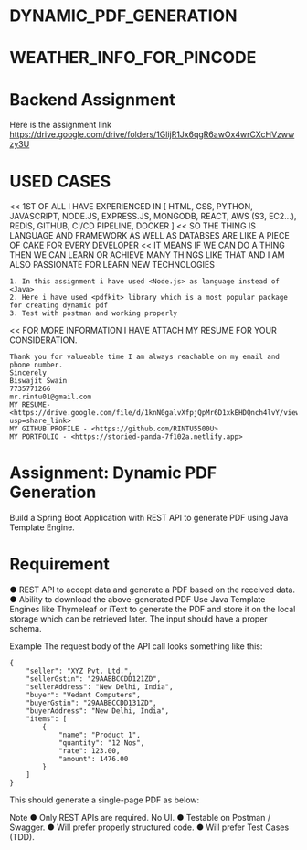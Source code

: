 # DYNAMIC_PDF_GENERATION

# WEATHER_INFO_FOR_PINCODE
# Backend Assignment
 Here is the assignment link <https://drive.google.com/drive/folders/1GlijR1Jx6qgR6awOx4wrCXcHVzwwzy3U>
# USED CASES
<< 1ST OF ALL I HAVE EXPERIENCED IN [ HTML, CSS, PYTHON, JAVASCRIPT, NODE.JS, EXPRESS.JS, MONGODB, REACT, AWS (S3, EC2...), REDIS, GITHUB, CI/CD PIPELINE, DOCKER ]
<< SO THE THING IS LANGUAGE AND FRAMEWORK AS WELL AS DATABSES ARE LIKE A PIECE OF CAKE FOR EVERY DEVELOPER 
<< IT MEANS IF WE CAN DO A THING THEN WE CAN LEARN OR ACHIEVE MANY THINGS LIKE THAT AND I AM ALSO PASSIONATE FOR LEARN NEW TECHNOLOGIES

    1. In this assignment i have used <Node.js> as language instead of <Java>
    2. Here i have used <pdfkit> library which is a most popular package for creating dynamic pdf 
    3. Test with postman and working properly
<< FOR MORE INFORMATION I HAVE ATTACH MY RESUME FOR YOUR CONSIDERATION.

    Thank you for valueable time I am always reachable on my email and phone number.
    Sincerely
    Biswajit Swain
    7735771266
    mr.rintu01@gmail.com
    MY RESUME- <https://drive.google.com/file/d/1knN0galvXfpjQpMr6D1xkEHDQnch4lvY/view?usp=share_link>
    MY GITHUB PROFILE - <https://github.com/RINTU5500U>
    MY PORTFOLIO - <https://storied-panda-7f102a.netlify.app>



# Assignment: Dynamic PDF Generation
 Build a Spring Boot Application with REST API to generate PDF using Java Template Engine.
# Requirement
● REST API to accept data and generate a PDF based on the received data.
● Ability to download the above-generated PDF
Use Java Template Engines like Thymeleaf or iText to generate the PDF and store it on
the local storage which can be retrieved later. The input should have a proper schema.

Example
The request body of the API call looks something like this:

    {
        "seller": "XYZ Pvt. Ltd.",
        "sellerGstin": "29AABBCCDD121ZD",
        "sellerAddress": "New Delhi, India",
        "buyer": "Vedant Computers",
        "buyerGstin": "29AABBCCDD131ZD",
        "buyerAddress": "New Delhi, India",
        "items": [
            {
                "name": "Product 1",
                "quantity": "12 Nos",
                "rate": 123.00,
                "amount": 1476.00
            }
        ]
    }   

This should generate a single-page PDF as below:

Note
● Only REST APIs are required. No UI.
● Testable on Postman / Swagger.
● Will prefer properly structured code.
● Will prefer Test Cases (TDD).
